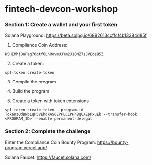 # fintech-devcon-workshop

### Section 1: Create a wallet and your first token

Solana Playground: https://beta.solpg.io/6892613ccffcf4b13384d85f

1. Compliance Coin Address:

```shell
HSHEMhjDuPag76qtf6LhRovmUJYm2J18MZ7sJVEdeB5Z
```

2. Create a token:

```shell
spl-token create-token
```

3. Compile the program

4. Build the program

5. Create a token with token extensions

```shell
spl-token create-token --program-id TokenzQdBNbLqP5VEhdkAS6EPFLC1PHnBqCXEpPxuEb --transfer-hook <PROGRAM_ID> --enable-permanent-delegat
```

### Section 2: Complete the challenge

Enter the Compliance Coin Bounty Program: https://bounty-program.vercel.app/

Solana Faucet: https://faucet.solana.com/
